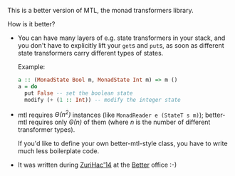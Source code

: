 This is a better version of MTL, the monad transformers library.

How is it better?

*   You can have many layers of e.g. state transformers in your stack, and
    you don't have to explicitly lift your `get`s and `put`s, as soon as
    different state transformers carry different types of states.

    Example:

    ``` haskell
    a :: (MonadState Bool m, MonadState Int m) => m ()
    a = do
      put False -- set the boolean state
      modify (+ (1 :: Int)) -- modify the integer state
    ```

*   mtl requires *Θ(n<sup>2</sup>)* instances (like `MonadReader e (StateT s m)`);
    better-mtl requires only *Θ(n)* of them (where *n* is the number of
    different transformer types).

    If you'd like to define your own better-mtl-style class, you have to
    write much less boilerplate code.

*   It was written during [ZuriHac'14][z] at the [Better][b] office :-)

[z]: http://www.haskell.org/haskellwiki/ZuriHac2014
[b]: http://better.com/
